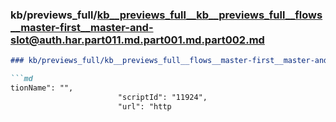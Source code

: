 ### kb/previews_full/kb__previews_full__kb__previews_full__flows__master-first__master-and-slot@auth.har.part011.md.part001.md.part002.md

```md
### kb/previews_full/kb__previews_full__flows__master-first__master-and-slot@auth.har.part011.md.part001.md (part 002)

```md
tionName": "",
                        "scriptId": "11924",
                        "url": "http
```

```

```
